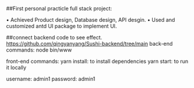 ##First personal practicle full stack project:

 • Achieved Product design, Database design, API desgin.
 • Used and customized antd UI package to implement UI.

##connect backend code to see effect.
https://github.com/qingyanyang/Sushi-backend/tree/main
back-end commands: node bin/www

front-end commands:
yarn install: to install dependencies
yarn start: to run it locally

username: admin1
password: admin1


